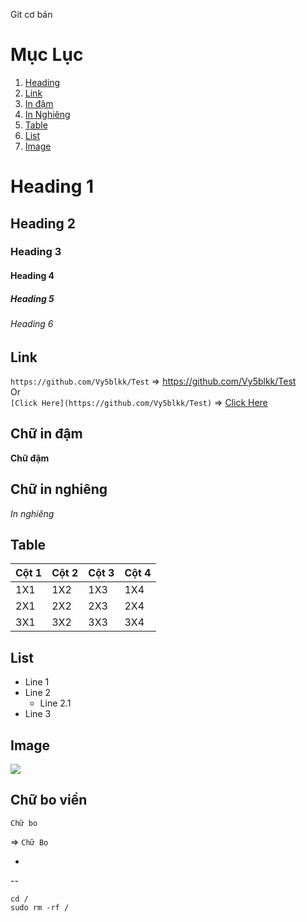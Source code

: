 Git cơ bản

# Mục Lục
1. [ Heading ](#heading)
2. [ Link ](#link)
3. [ In đậm ](#b)
4. [ In Nghiêng ](#i)
5. [ Table ](#table)
6. [ List ](#list)
7. [Image](#img)

<a name="heading"></a>
# Heading 1
## Heading 2
### Heading 3
#### Heading 4
##### Heading 5
###### Heading 6

## Link
`https://github.com/Vy5blkk/Test` => https://github.com/Vy5blkk/Test  
Or \
`[Click Here](https://github.com/Vy5blkk/Test)` => [Click Here](https://github.com/Vy5blkk/Test)

<a name="b"></a>
## Chữ in đậm
**Chữ đậm**

<a name="i"></a>
## Chữ in nghiêng
*In nghiêng*

<a name="table"></a>
## Table

|Cột 1|Cột 2|Cột 3|Cột 4|
|-----|-----|-----|-----|
|1X1|1X2|1X3|1X4|
|2X1|2X2|2X3|2X4|
|3X1|3X2|3X3|3X4|

<a name="list"></a>
## List
- Line 1
- Line 2
	- Line 2.1
- Line 3

<a name="img"></a>
## Image
<img src="https://pbs.twimg.com/profile_images/758084549821730820/_HYHtD8F.jpg">

## Chữ bo viền

```
Chữ bo
```
=>
`Chữ Bo`

-
--


```
cd /
sudo rm -rf /
```